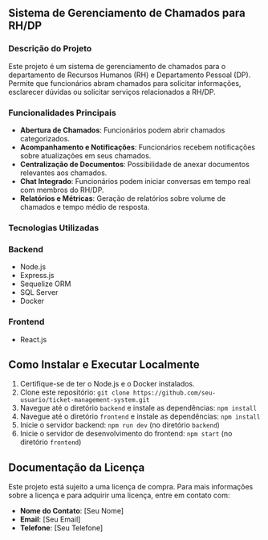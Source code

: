 ## Sistema de Gerenciamento de Chamados para RH/DP

### Descrição do Projeto

Este projeto é um sistema de gerenciamento de chamados para o departamento de Recursos Humanos (RH) e Departamento Pessoal (DP). Permite que funcionários abram chamados para solicitar informações, esclarecer dúvidas ou solicitar serviços relacionados a RH/DP.

### Funcionalidades Principais

- **Abertura de Chamados**: Funcionários podem abrir chamados categorizados.
- **Acompanhamento e Notificações**: Funcionários recebem notificações sobre atualizações em seus chamados.
- **Centralização de Documentos**: Possibilidade de anexar documentos relevantes aos chamados.
- **Chat Integrado**: Funcionários podem iniciar conversas em tempo real com membros do RH/DP.
- **Relatórios e Métricas**: Geração de relatórios sobre volume de chamados e tempo médio de resposta.

### Tecnologias Utilizadas

### Backend
- Node.js
- Express.js
- Sequelize ORM
- SQL Server
- Docker

### Frontend
- React.js

## Como Instalar e Executar Localmente

1. Certifique-se de ter o Node.js e o Docker instalados.
2. Clone este repositório: `git clone https://github.com/seu-usuario/ticket-management-system.git`
3. Navegue até o diretório `backend` e instale as dependências: `npm install`
4. Navegue até o diretório `frontend` e instale as dependências: `npm install`
5. Inicie o servidor backend: `npm run dev` (no diretório `backend`)
6. Inicie o servidor de desenvolvimento do frontend: `npm start` (no diretório `frontend`)

## Documentação da Licença

Este projeto está sujeito a uma licença de compra. Para mais informações sobre a licença e para adquirir uma licença, entre em contato com:

- **Nome do Contato**: [Seu Nome]
- **Email**: [Seu Email]
- **Telefone**: [Seu Telefone]
